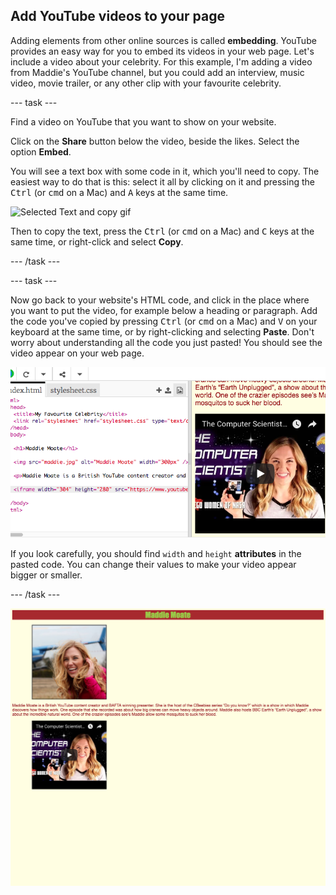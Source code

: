 ## Add YouTube videos to your page

Adding elements from other online sources is called **embedding**. YouTube provides an easy way for you to embed its videos in your web page. Let's include a video about your celebrity. For this example, I'm adding a video from Maddie's YouTube channel, but you could add an interview, music video, movie trailer, or any other clip with your favourite celebrity.

--- task ---

Find a video on YouTube that you want to show on your website. 

Click on the **Share** button below the video, beside the likes. Select the option **Embed**.

You will see a text box with some code in it, which you'll need to copy. The easiest way to do that is this: select it all by clicking on it and pressing the <kbd>Ctrl</kbd> (or <kbd>cmd</kbd> on a Mac) and <kbd>A</kbd> keys at the same time.

![Selected Text and copy gif](images/clickCopy.gif)

Then to copy the text, press the <kbd>Ctrl</kbd> (or <kbd>cmd</kbd> on a Mac) and <kbd>C</kbd> keys at the same time, or right-click and select **Copy**.

--- /task ---

--- task ---

Now go back to your website's HTML code, and click in the place where you want to put the video, for example below a heading or paragraph. Add the code you've copied by pressing <kbd>Ctrl</kbd> (or <kbd>cmd</kbd> on a Mac) and <kbd>V</kbd> on your keyboard at the same time, or by right-clicking and selecting **Paste**. Don't worry about understanding all the code you just pasted! You should see the video appear on your web page.

![Pasted code on trinket](images/pastedVideoCode.png)

If you look carefully, you should find `width` and `height` **attributes** in the pasted code. You can change their values to make your video appear bigger or smaller.

--- /task ---

![Example of website at this stage](images/step6eg.png)
